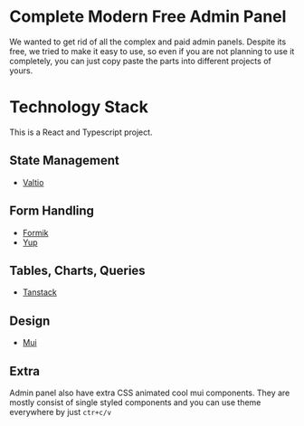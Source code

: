 # Complete Modern Free Admin Panel

We wanted to get rid of all the complex and paid admin panels. Despite its free, we tried to make it easy to use, so even if you are not planning to use it completely, you can just copy paste the parts into different projects of yours.

# Technology Stack

This is a React and Typescript project.

## State Management

- [Valtio](https://github.com/pmndrs/valtio)

## Form Handling

- [Formik](https://formik.org/docs/overview)
- [Yup](https://github.com/jquense/yup)

## Tables, Charts, Queries

- [Tanstack](https://tanstack.com/)

## Design

- [Mui](https://mui.com/)

## Extra

Admin panel also have extra CSS animated cool mui components. They are mostly consist of single styled components and you can use theme everywhere by just <code>ctr+c/v</code>

